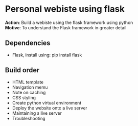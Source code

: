 # Personal webiste using flask

__Action__: Build a webiste using the flask framework using python  
__Motive__: To understand the Flask framework in greater detail  

## Dependencies
- Flask, install using: pip install flask

## Build order
- HTML template  
- Navigation memu  
- Note on caching  
- CSS styling   
- Create python virtual environment  
- Deploy the website onto a live server 
- Maintaining a live server  
- Troubleshooting  